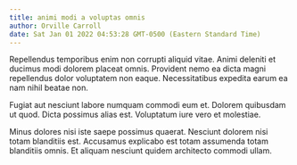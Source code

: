 ```yaml
---
title: animi modi a voluptas omnis
author: Orville Carroll
date: Sat Jan 01 2022 04:53:28 GMT-0500 (Eastern Standard Time)
---
```

Repellendus temporibus enim non corrupti aliquid vitae. Animi deleniti et ducimus modi dolorem placeat omnis. Provident nemo ea dicta magni repellendus dolor voluptatem non eaque. Necessitatibus expedita earum ea nam nihil beatae non.

 Fugiat aut nesciunt labore numquam commodi eum et. Dolorem quibusdam ut quod. Dicta possimus alias est. Voluptatum iure vero et molestiae.

 Minus dolores nisi iste saepe possimus quaerat. Nesciunt dolorem nisi totam blanditiis est. Accusamus explicabo est totam assumenda totam blanditiis omnis. Et aliquam nesciunt quidem architecto commodi ullam.